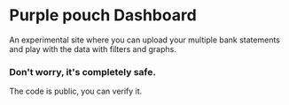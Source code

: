 # Purple pouch Dashboard

An experimental site where you can upload your multiple bank statements and play with the data with filters and graphs.

### Don't worry, it's completely safe.

The code is public, you can verify it.